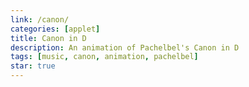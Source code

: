 ```yaml
---
link: /canon/
categories: [applet]
title: Canon in D
description: An animation of Pachelbel's Canon in D
tags: [music, canon, animation, pachelbel]
star: true
---
```

